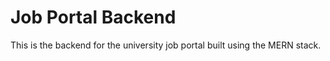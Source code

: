 # Job Portal Backend

This is the backend for the university job portal built using the MERN stack.


 
